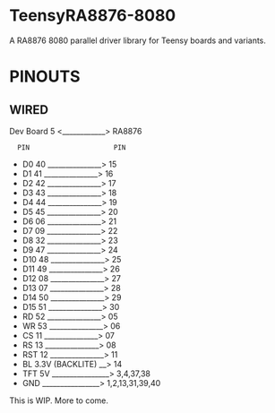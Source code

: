 # TeensyRA8876-8080
A RA8876 8080 parallel driver library for Teensy boards and variants.

# PINOUTS
## WIRED
Dev Board 5 <____________> RA8876

      PIN                     PIN
- D0  40 _______________> 15
- D1  41 _______________> 16
- D2  42 _______________> 17
- D3  43 _______________> 18
- D4  44 _______________> 19
- D5  45 _______________> 20
- D6  06 _______________> 21
- D7  09 _______________> 22
- D8  32 _______________> 23
- D9  47 _______________> 24
- D10 48 _______________> 25
- D11 49 _______________> 26
- D12 08 _______________> 27
- D13 07 _______________> 28
- D14 50 _______________> 29
- D15 51 _______________> 30
- RD  52 _______________> 05
- WR  53 _______________> 06
- CS  11 _______________> 07
- RS  13 _______________> 08
- RST 12 _______________> 11
- BL  3.3V (BACKLITE) __> 14
- TFT 5V ________________> 3,4,37,38
- GND    ________________> 1,2,13,31,39,40

This is WIP. More to come.
